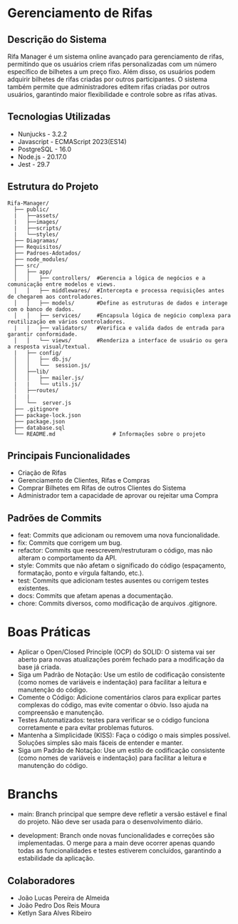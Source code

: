 # Gerenciamento de Rifas    
## Descrição do Sistema
Rifa Manager é um sistema online avançado para gerenciamento de rifas, permitindo que os usuários criem rifas personalizadas com um número específico de bilhetes a um preço fixo. Além disso, os usuários podem adquirir bilhetes de rifas criadas por outros participantes. O sistema também permite que administradores editem rifas criadas por outros usuários, garantindo maior flexibilidade e controle sobre as rifas ativas.

 ## Tecnologias Utilizadas

- Nunjucks - 3.2.2
- Javascript -  ECMAScript 2023(ES14)
- PostgreSQL - 16.0
- Node.js - 20.17.0
- Jest - 29.7

## Estrutura do Projeto

```plaintext
Rifa-Manager/
  ├── public/
  |   ├──assets/
  |   ├──images/
  |   ├──scripts/  
  |   └──styles/
  ├── Diagramas/
  ├── Requisitos/
  ├── Padroes-Adotados/                          
  ├── node_modules/              
  ├── src/
  │   ├── app/
  │   │   ├── controllers/  #Gerencia a lógica de negócios e a comunicação entre modelos e views.       
  │   │   ├── middlewares/  #Intercepta e processa requisições antes de chegarem aos controladores.   
  │   │   ├── models/       #Define as estruturas de dados e interage com o banco de dados.      
  │   │   ├── services/     #Encapsula lógica de negócio complexa para reutilização em vários controladores.         
  |   |   ├── validators/   #Verifica e valida dados de entrada para garantir conformidade.
  │   │   └── views/        #Renderiza a interface de usuário ou gera a resposta visual/textual.
  |   ├── config/
  │   │   ├── db.js/       
  │   │   └──  session.js/      
  │   ├──lib/         
  │   │   ├── mailer.js/                
  |   |   └── utils.js/      
  │   ├──routes/   
  |   |
  │   └──  server.js
  ├── .gitignore                 
  ├── package-lock.json          
  ├── package.json              
  ├── database.sql  
  └── README.md                  # Informações sobre o projeto
```
## Principais Funcionalidades
- Criação de Rifas
- Gerenciamento de Clientes, Rifas e Compras
- Comprar Bilhetes em Rifas de outros Clientes do Sistema
- Administrador tem a capacidade de aprovar ou rejeitar uma Compra

## Padrões de Commits
- feat: Commits que adicionam ou removem uma nova funcionalidade.
- fix: Commits que corrigem um bug.
- refactor: Commits que reescrevem/restruturam o código, mas não alteram o comportamento da API.
- style: Commits que não afetam o significado do código (espaçamento, formatação, ponto e vírgula faltando, etc.).
- test: Commits que adicionam testes ausentes ou corrigem testes existentes.
- docs: Commits que afetam apenas a documentação.
- chore: Commits diversos, como modificação de arquivos .gitignore.

# Boas Práticas 
- Aplicar o Open/Closed Principle (OCP) do SOLID: O sistema vai ser aberto para novas atualizações porém fechado para a modificação da base já criada.
- Siga um Padrão de Notação: Use um estilo de codificação consistente (como nomes de variáveis e indentação) para facilitar a leitura e manutenção do código.
- Comente o Código: Adicione comentários claros para explicar partes complexas do código, mas evite comentar o óbvio. Isso ajuda na compreensão e manutenção.
- Testes Automatizados: testes para verificar se o código funciona corretamente e para evitar problemas futuros.
- Mantenha a Simplicidade (KISS): Faça o código o mais simples possível. Soluções simples são mais fáceis de entender e manter.
- Siga um Padrão de Notação: Use um estilo de codificação consistente (como nomes de variáveis e indentação) para facilitar a leitura e manutenção do código.



# Branchs
- main: Branch principal que sempre deve refletir a versão estável e final do projeto. Não deve ser usada para o desenvolvimento diário.

- development: Branch onde novas funcionalidades e correções são implementadas. O merge para a main deve ocorrer apenas quando todas as funcionalidades e testes estiverem concluídos, garantindo a estabilidade da aplicação.

## Colaboradores
- João Lucas Pereira de Almeida
- João Pedro Dos Reis Moura
- Ketlyn Sara Alves Ribeiro
